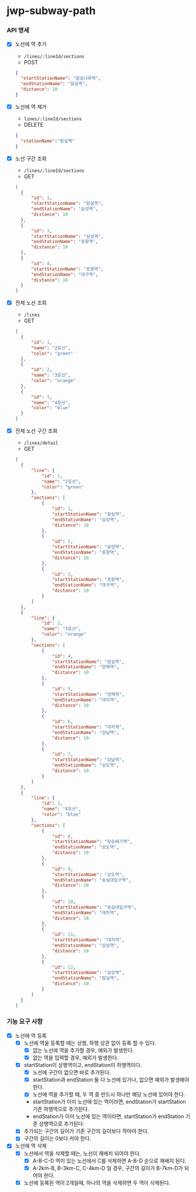 # jwp-subway-path

### API 명세

- [x] 노선에 역 추가
  - `/lines/:lineId/sections`
  - POST
  ```json
  {
    "startStationName": "잠실나루역",
    "endStationName": "잠실역",
    "distance": 10
  }
  ``` 

- [x] 노선에 역 제거
  - `lines/:lineId/sections`
  - DELETE
  ```json
  {
    "stationName":"잠실역"
  }
  ```

- [x] 노선 구간 조회
  - `/lines/:lineId/sections`
  - GET
  ```json
  [
    {
        "id": 1,
        "startStationName": "잠실역",
        "endStationName": "삼성역",
        "distance": 10
    },
    {
        "id": 3,
        "startStationName": "삼성역",
        "endStationName": "포항역",
        "distance": 10
    },
    {
        "id": 4,
        "startStationName": "포항역",
        "endStationName": "대구역",
        "distance": 10
    }
  ]
  ```

- [x] 전체 노선 조회
  - `/lines`
  - GET
  ```json
  [
    {
        "id": 1,
        "name": "2호선",
        "color": "green"
    },
    {
        "id": 2,
        "name": "3호선",
        "color": "orange"
    },
    {
        "id": 3,
        "name": "4호선",
        "color": "blue"
    }
  ]
  ```

- [x] 전체 노선 구간 조회
  - `/lines/detail`
  - GET
  ```json
  [
    {
        "line": {
            "id": 1,
            "name": "2호선",
            "color": "green"
        },
        "sections": [
            {
                "id": 1,
                "startStationName": "잠실역",
                "endStationName": "삼성역",
                "distance": 10
            },
            {
                "id": 2,
                "startStationName": "삼성역",
                "endStationName": "포항역",
                "distance": 10
            },
            {
                "id": 3,
                "startStationName": "포항역",
                "endStationName": "대구역",
                "distance": 10
            }
        ]
    },
    {
        "line": {
            "id": 2,
            "name": "3호선",
            "color": "orange"
        },
        "sections": [
            {
                "id": 4,
                "startStationName": "잠실역",
                "endStationName": "양재역",
                "distance": 10
            },
            {
                "id": 5,
                "startStationName": "양재역",
                "endStationName": "대치역",
                "distance": 10
            },
            {
                "id": 6,
                "startStationName": "대치역",
                "endStationName": "강남역",
                "distance": 10
            },
            {
                "id": 7,
                "startStationName": "강남역",
                "endStationName": "상도역",
                "distance": 10
            }
        ]
    },
    {
        "line": {
            "id": 3,
            "name": "4호선",
            "color": "blue"
        },
        "sections": [
            {
                "id": 8,
                "startStationName": "장승배기역",
                "endStationName": "상도역",
                "distance": 10
            },
            {
                "id": 9,
                "startStationName": "상도역",
                "endStationName": "숭실대입구역",
                "distance": 10
            },
            {
                "id": 10,
                "startStationName": "숭실대입구역",
                "endStationName": "대치역",
                "distance": 10
            },
            {
                "id": 11,
                "startStationName": "대치역",
                "endStationName": "삼성역",
                "distance": 10
            },
            {
                "id": 12,
                "startStationName": "삼성역",
                "endStationName": "잠실역",
                "distance": 10
            }
        ]
    }
  ]
  ```

### 기능 요구 사항

- [x] 노선에 역 등록
  - [x] 노선에 역을 등록할 때는 상행, 하행 상관 없이 등록 할 수 있다.
    - [x] 없는 노선에 역을 추가할 경우, 예외가 발생한다.
    - [x] 없는 역을 입력할 경우, 예외가 발생한다.
  - [x] startStation이 상행역이고, endStation이 하행역이다.
    - [x] 노선에 구간이 없으면 바로 추가된다.
    - [x] startStation과 endStation 둘 다 노선에 있거나, 없으면 예외가 발생해야 한다. 
    - [x] 노선에 역을 추가할 때, 두 역 중 반드시 하나만 해당 노선에 있어야 한다.
    - startStation가 이미 노선에 있는 역이라면, endStation가 startStation 기준 하행역으로 추가된다.
    - endStation가 이미 노선에 있는 역이라면, startStation가 endStation 기준 상행역으로 추가된다.
  - [x] 추가되는 구간의 길이가 기존 구간의 길이보다 작아야 한다.
  - [x] 구간의 길이는 0보다 커야 한다.

- [x] 노선에 역 삭제
  - [x] 노선에서 역을 삭제할 때는, 노선이 재배치 되어야 한다.
    - [x] A-B-C-D 역이 있는 노선에서 C를 삭제하면 A-B-D 순으로 재배치 된다.
    - [x] A-2km-B, B-3km-C, C-4km-D 일 경우, 구간의 길이가 B-7km-D가 되어야 한다.
  - [x] 노선에 등록된 역이 2개일때, 하나의 역을 삭제하면 두 역이 삭제된다.
